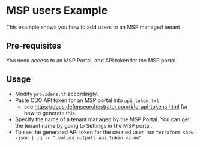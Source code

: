 # MSP users Example

This example shows you how to add users to an MSP managed tenant. 

## Pre-requisites

You need access to an MSP Portal, and API token for the MSP portal.

## Usage
- Modify `providers.tf` accordingly.
- Paste CDO API token for an MSP portal into `api_token.txt`
    - see https://docs.defenseorchestrator.com/#!c-api-tokens.html for how to generate this.
- Specify the name of a tenant managed by the MSP Portal. You can get the tenant name by going to Settings in the MSP portal.
- To see the generated API token for the created user, run `terraform show -json | jq -r ".values.outputs.api_token.value"`